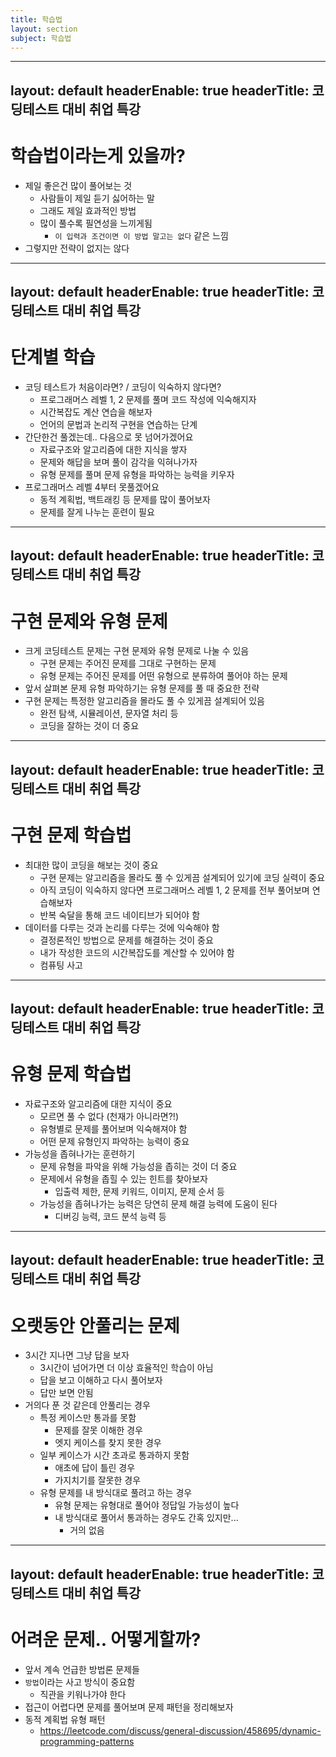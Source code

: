 ```yaml
---
title: 학습법
layout: section
subject: 학습법
---
```


---
layout: default
headerEnable: true
headerTitle: 코딩테스트 대비 취업 특강
---

# 학습법이라는게 있을까?

* 제일 좋은건 많이 풀어보는 것
  * 사람들이 제일 듣기 싫어하는 말
  * 그래도 제일 효과적인 방법
  * 많이 풀수록 <accent>필연성</accent>을 느끼게됨
    * `이 입력과 조건이면 이 방법 말고는 없다` 같은 느낌
* 그렇지만 전략이 없지는 않다

---
layout: default
headerEnable: true
headerTitle: 코딩테스트 대비 취업 특강
---

# 단계별 학습

* 코딩 테스트가 처음이라면? / 코딩이 익숙하지 않다면?
  * 프로그래머스 레벨 1, 2 문제를 풀며 코드 작성에 익숙해지자
  * 시간복잡도 계산 연습을 해보자
  * 언어의 문법과 논리적 구현을 연습하는 단계
* 간단한건 풀겠는데.. 다음으로 못 넘어가겠어요
  * 자료구조와 알고리즘에 대한 지식을 쌓자
  * 문제와 해답을 보며 풀이 감각을 익혀나가자
  * 유형 문제를 풀며 문제 유형을 파악하는 능력을 키우자
* 프로그래머스 레벨 4부터 못풀겠어요
  * 동적 계획법, 백트래킹 등 문제를 많이 풀어보자
  * 문제를 잘게 나누는 훈련이 필요

---
layout: default
headerEnable: true
headerTitle: 코딩테스트 대비 취업 특강
---

# 구현 문제와 유형 문제

* 크게 코딩테스트 문제는 구현 문제와 유형 문제로 나눌 수 있음
  * 구현 문제는 주어진 문제를 그대로 구현하는 문제
  * 유형 문제는 주어진 문제를 어떤 유형으로 분류하여 풀어야 하는 문제
* 앞서 살펴본 문제 유형 파악하기는 유형 문제를 풀 때 중요한 전략
* 구현 문제는 특정한 알고리즘을 몰라도 풀 수 있게끔 설계되어 있음
  * 완전 탐색, 시뮬레이션, 문자열 처리 등
  * <accent>코딩을 잘하는 것이 더 중요</accent>

---
layout: default
headerEnable: true
headerTitle: 코딩테스트 대비 취업 특강
---

# 구현 문제 학습법

* 최대한 많이 코딩을 해보는 것이 중요
  * 구현 문제는 알고리즘을 몰라도 풀 수 있게끔 설계되어 있기에 코딩 실력이 중요
  * 아직 코딩이 익숙하지 않다면 프로그래머스 레벨 1, 2 문제를 전부 풀어보며 연습해보자
  * 반복 숙달을 통해 <accent>코드 네이티브가 되어야 함</accent>
* 데이터를 다루는 것과 논리를 다루는 것에 익숙해야 함
  * 결정론적인 방법으로 문제를 해결하는 것이 중요
  * 내가 작성한 코드의 시간복잡도를 계산할 수 있어야 함
  * <accent>컴퓨팅 사고</accent>

---
layout: default
headerEnable: true
headerTitle: 코딩테스트 대비 취업 특강
---

# 유형 문제 학습법

* 자료구조와 알고리즘에 대한 지식이 중요
  * 모르면 풀 수 없다 (천재가 아니라면?!)
  * 유형별로 문제를 풀어보며 익숙해져야 함
  * <accent>어떤 문제 유형인지 파악하는 능력</accent>이 중요
* 가능성을 좁혀나가는 훈련하기
  * 문제 유형을 파악을 위해 가능성을 좁히는 것이 더 중요
  * 문제에서 유형을 좁힐 수 있는 힌트를 찾아보자
    * 입출력 제한, 문제 키워드, 이미지, 문제 순서 등
  * 가능성을 좁혀나가는 능력은 당연히 문제 해결 능력에 도움이 된다
    * 디버깅 능력, 코드 분석 능력 등

---
layout: default
headerEnable: true
headerTitle: 코딩테스트 대비 취업 특강
---

# 오랫동안 안풀리는 문제

* 3시간 지나면 그냥 답을 보자
  * 3시간이 넘어가면 더 이상 효율적인 학습이 아님
  * 답을 보고 이해하고 다시 풀어보자
  * <danger>답만 보면 안됨</danger>
* 거의다 푼 것 같은데 안풀리는 경우
  * 특정 케이스만 통과를 못함
    * 문제를 잘못 이해한 경우
    * 엣지 케이스를 찾지 못한 경우
  * 일부 케이스가 시간 초과로 통과하지 못함
    * 애초에 답이 틀린 경우
    * 가지치기를 잘못한 경우
  * 유형 문제를 내 방식대로 풀려고 하는 경우
    * 유형 문제는 유형대로 풀어야 정답일 가능성이 높다
    * 내 방식대로 풀어서 통과하는 경우도 간혹 있지만...
      * 거의 없음

---
layout: default
headerEnable: true
headerTitle: 코딩테스트 대비 취업 특강
---

# 어려운 문제.. 어떻게할까?

* 앞서 계속 언급한 방법론 문제들
* `방법`이라는 사고 방식이 중요함
  * 직관을 키워나가야 한다
* 접근이 어렵다면 문제를 풀어보며 문제 패턴을 정리해보자
* 동적 계획법 유형 패턴
  * https://leetcode.com/discuss/general-discussion/458695/dynamic-programming-patterns

